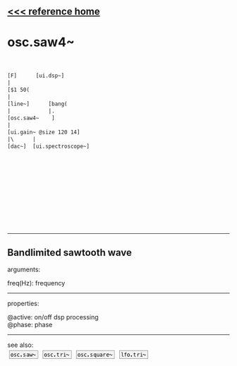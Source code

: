 [<<< reference home](ceammc_lib.md)
---

# osc.saw4~

```


[F]      [ui.dsp~]
|
[$1 50(
|
[line~]      [bang(
|            |.
[osc.saw4~    ]
|
[ui.gain~ @size 120 14]
|\      |
[dac~]  [ui.spectroscope~]










            
```
---
Bandlimited sawtooth wave
---
arguments:

freq(Hz): frequency<br>

---
properties:

@active: on/off dsp
            processing<br>
@phase: 
            phase<br>

---
see also:<br>
[![osc.saw~](img/object_osc.saw~.png)](osc.saw~.md)
[![osc.tri~](img/object_osc.tri~.png)](osc.tri~.md)
[![osc.square~](img/object_osc.square~.png)](osc.square~.md)
[![lfo.tri~](img/object_lfo.tri~.png)](lfo.tri~.md)
